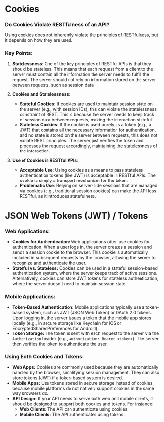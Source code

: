 # Cookies

### Do Cookies Violate RESTfulness of an API?

Using cookies does not inherently violate the principles of RESTfulness, but it depends on how they are used.

### Key Points:

1. **Statelessness**:
   One of the key principles of RESTful APIs is that they should be stateless. This means that each request from a 
   client to the server must contain all the information the server needs to fulfill the request. The server should not 
   rely on information stored on the server between requests, such as session data.

2. **Cookies and Statelessness**:
    - **Stateful Cookies**: If cookies are used to maintain session state on the server (e.g., with session IDs), this 
      can violate the statelessness constraint of REST. This is because the server needs to keep track of session data
      between requests, making the interaction stateful.
    - **Stateless Cookies**: If the cookie is used purely as a token (e.g., a JWT) that contains all the necessary 
      information for authentication, and no state is stored on the server between requests, this does not violate REST
      principles. The server just verifies the token and processes the request accordingly, maintaining the 
      statelessness of the interaction.

3. **Use of Cookies in RESTful APIs**:
    - **Acceptable Use**: Using cookies as a means to pass stateless authentication tokens (like JWT) is acceptable in
      RESTful APIs. The cookie is simply a transport mechanism for the token.
    - **Problematic Use**: Relying on server-side sessions that are managed via cookies (e.g., traditional session
      cookies) can make the API less RESTful, as it introduces statefulness.


# JSON Web Tokens (JWT) / Tokens

### Web Applications:
- **Cookies for Authentication:** Web applications often use cookies for authentication. When a user logs in, the server
  creates a session and sends a session cookie to the browser. This cookie is automatically included in subsequent 
  requests by the browser, allowing the server to recognize and authenticate the user.
- **Stateful vs. Stateless:** Cookies can be used in a stateful session-based authentication system, where the server 
  keeps track of active sessions. Alternatively, cookies can store JWT tokens for stateless authentication, where the
  server doesn’t need to maintain session state.

### Mobile Applications:
- **Token-Based Authentication:** Mobile applications typically use a token-based system, such as JWT (JSON Web Token)
  or OAuth 2.0 tokens. Upon logging in, the server issues a token that the mobile app stores locally (e.g., in secure
  storage like Keychain for iOS or EncryptedSharedPreferences for Android).
- **Token Storage:** The token is sent with each request to the server via the `Authorization` header (e.g., 
  `Authorization: Bearer <token>`). The server then verifies the token to authenticate the user.

### Using Both Cookies and Tokens:
- **Web Apps:** Cookies are commonly used because they are automatically handled by the browser, simplifying session 
  management. They can also store tokens (JWT) if a token-based system is desired.
- **Mobile Apps:** Use tokens stored in secure storage instead of cookies because mobile platforms do not natively 
  support cookies in the same way browsers do.
- **API Design:** If your API needs to serve both web and mobile clients, it should be designed to support both cookies
  and tokens. For instance:
    - **Web Clients:** The API can authenticate using cookies.
    - **Mobile Clients:** The API authenticates using tokens.